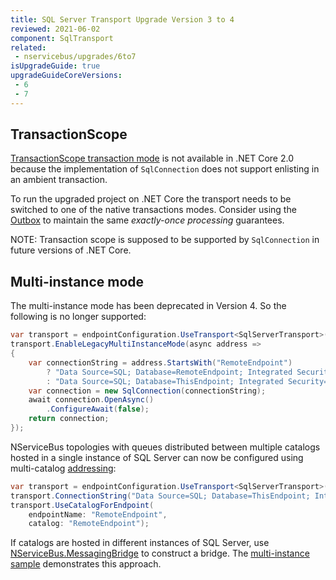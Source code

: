 ```yaml
---
title: SQL Server Transport Upgrade Version 3 to 4
reviewed: 2021-06-02
component: SqlTransport
related:
 - nservicebus/upgrades/6to7
isUpgradeGuide: true
upgradeGuideCoreVersions:
 - 6
 - 7
---
```



## TransactionScope

[TransactionScope transaction mode](/transports/sql/transactions.md#transaction-scope) is not available in .NET Core 2.0 because the implementation of `SqlConnection` does not support enlisting in an ambient transaction.

To run the upgraded project on .NET Core the transport needs to be switched to one of the native transactions modes. Consider using the [Outbox](/nservicebus/outbox) to maintain the same *exactly-once processing* guarantees.

NOTE: Transaction scope is supposed to be supported by `SqlConnection` in future versions of .NET Core.


## Multi-instance mode

The multi-instance mode has been deprecated in Version 4. So the following is no longer supported:

```csharp
var transport = endpointConfiguration.UseTransport<SqlServerTransport>();
transport.EnableLegacyMultiInstanceMode(async address =>
{
    var connectionString = address.StartsWith("RemoteEndpoint")
        ? "Data Source=SQL; Database=RemoteEndpoint; Integrated Security=True"
        : "Data Source=SQL; Database=ThisEndpoint; Integrated Security=True";
    var connection = new SqlConnection(connectionString);
    await connection.OpenAsync()
        .ConfigureAwait(false);
    return connection;
});
```

NServiceBus topologies with queues distributed between multiple catalogs hosted in a single instance of SQL Server can now be configured using multi-catalog [addressing](/transports/sql/addressing.md):

```csharp
var transport = endpointConfiguration.UseTransport<SqlServerTransport>();
transport.ConnectionString("Data Source=SQL; Database=ThisEndpoint; Integrated Security=True");
transport.UseCatalogForEndpoint(
    endpointName: "RemoteEndpoint",
    catalog: "RemoteEndpoint");
```

If catalogs are hosted in different instances of SQL Server, use [NServiceBus.MessagingBridge](/nservicebus/bridge/) to construct a bridge. The [multi-instance sample](/samples/bridge/sql-multi-instance) demonstrates this approach.
